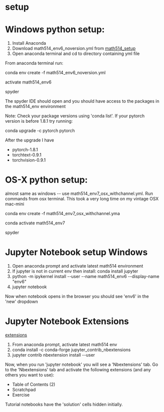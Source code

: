 # **setup**

# **Windows python setup:**
1. Install Anaconda
2. Download math514_env6_noversion.yml from [math514_setup](https://github.com/gu-math514/setup)
3. Open anaconda terminal and cd to directory containing yml file

From anaconda terminal run:

conda env create -f math514_env6_noversion.yml

activate math514_env6

spyder

The spyder IDE should open and you should have access to the packages in the math514_env environment

Note: 
Check your package versions using 'conda list'. If your pytorch version is before 1.8.1 try running:

conda upgrade -c pytorch pytorch

After the upgrade I have
- pytorch-1.8.1
- torchtext-0.9.1
- torchvision-0.9.1


# **OS-X python setup:**

almost same as windows -- use math514_env7_osx_withchannel.yml. Run commands from osx terminal.
This took a very long time on my vintage OSX mac-mini

conda env create -f math514_env7_osx_withchannel.yma

conda activate math514_env7

spyder

# **Jupyter Notebook setup Windows**

1. Open anaconda prompt and activate latest math514 environment
2. If jupyter is not in current env then install: conda install jupyter
3. python -m ipykernel install --user --name math514_env6 --display-name "env6"
4. jupyter notebook

Now when notebook opens in the browser you should see 'env6' in the 'new' dropdown

# **Jupyter Notebook Extensions**

[extensions](https://github.com/ipython-contrib/jupyter_contrib_nbextensions)

1. From anaconda prompt, activate latest math514 env
2. conda install -c conda-forge jupyter_contrib_nbextensions
3. jupyter contrib nbextension install --user

Now, when you run 'jupyter notebook' you will see a 'Nbextensions' tab. 
Go to the 'Nbextensions' tab and activate the following extensions (and any others you want to use):

- Table of Contents (2)
- Scratchpad
- Exercise

Tutorial notebooks have the 'solution' cells hidden initially.



